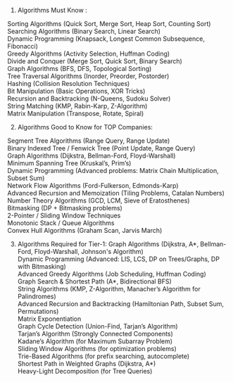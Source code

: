 1. Algorithms Must Know :
   
Sorting Algorithms (Quick Sort, Merge Sort, Heap Sort, Counting Sort) <br>
Searching Algorithms (Binary Search, Linear Search)<br>
Dynamic Programming (Knapsack, Longest Common Subsequence, Fibonacci)<br>
Greedy Algorithms (Activity Selection, Huffman Coding)<br>
Divide and Conquer (Merge Sort, Quick Sort, Binary Search)<br>
Graph Algorithms (BFS, DFS, Topological Sorting)<br>
Tree Traversal Algorithms (Inorder, Preorder, Postorder)<br>
Hashing (Collision Resolution Techniques)<br>
Bit Manipulation (Basic Operations, XOR Tricks)<br>
Recursion and Backtracking (N-Queens, Sudoku Solver)<br>
String Matching (KMP, Rabin-Karp, Z-Algorithm)<br>
Matrix Manipulation (Transpose, Rotate, Spiral)<br>



2. Algorithms Good to Know for TOP Companies:
   
Segment Tree Algorithms (Range Query, Range Update) <br>
Binary Indexed Tree / Fenwick Tree (Point Update, Range Query) <br>
Graph Algorithms (Dijkstra, Bellman-Ford, Floyd-Warshall) <br>
Minimum Spanning Tree (Kruskal’s, Prim’s) <br>
Dynamic Programming (Advanced problems: Matrix Chain Multiplication, Subset Sum) <br>
Network Flow Algorithms (Ford-Fulkerson, Edmonds-Karp) <br>
Advanced Recursion and Memoization (Tiling Problems, Catalan Numbers) <br>
Number Theory Algorithms (GCD, LCM, Sieve of Eratosthenes) <br>
Bitmasking (DP + Bitmasking problems) <br>
2-Pointer / Sliding Window Techniques <br>
Monotonic Stack / Queue Algorithms <br>
Convex Hull Algorithms (Graham Scan, Jarvis March) <br>

3. Algorithms Required for Tier-1:
Graph Algorithms (Dijkstra, A*, Bellman-Ford, Floyd-Warshall, Johnson's Algorithm)  <br>
Dynamic Programming (Advanced: LIS, LCS, DP on Trees/Graphs, DP with Bitmasking) <br>
Advanced Greedy Algorithms (Job Scheduling, Huffman Coding) <br>
Graph Search & Shortest Path (A*, Bidirectional BFS) <br>
String Algorithms (KMP, Z-Algorithm, Manacher’s Algorithm for Palindromes) <br>
Advanced Recursion and Backtracking (Hamiltonian Path, Subset Sum, Permutations) <br>
Matrix Exponentiation <br>
Graph Cycle Detection (Union-Find, Tarjan’s Algorithm) <br>
Tarjan’s Algorithm (Strongly Connected Components) <br>
Kadane’s Algorithm (for Maximum Subarray Problem) <br>
Sliding Window Algorithms (for optimization problems) <br>
Trie-Based Algorithms (for prefix searching, autocomplete) <br>
Shortest Path in Weighted Graphs (Dijkstra, A*) <br>
Heavy-Light Decomposition (for Tree Queries) <br>
